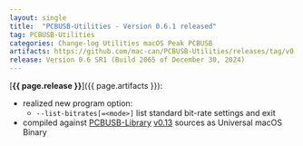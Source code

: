 ```yaml
---
layout: single
title:  "PCBUSB-Utilities - Version 0.6.1 released"
tag: PCBUSB-Utilities
categories: Change-log Utilities macOS Peak PCBUSB
artifacts: https://github.com/mac-can/PCBUSB-Utilities/releases/tag/v0.6.1
release: Version 0.6 SR1 (Build 2065 of December 30, 2024)
---
```

[**{{ page.release }}**]({{ page.artifacts }}):

- realized new program option:
  - `--list-bitrates[=<mode>]`  list standard bit-rate settings and exit
- compiled against [PCBUSB-Library](https://github.com/mac-can/PCBUSB-Library) [v0.13](https://github.com/mac-can/PCBUSB-Library/releases/tag/v0.13) sources as Universal macOS Binary
